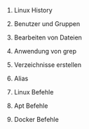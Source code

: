 1. Linux History

2. Benutzer und Gruppen

3. Bearbeiten von Dateien

4. Anwendung von grep

5. Verzeichnisse erstellen

6. Alias

7. Linux Befehle

8. Apt Befehle

9. Docker Befehle